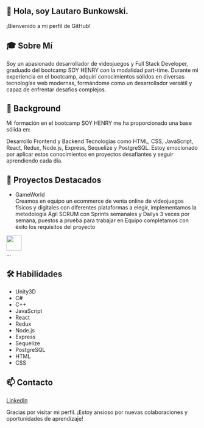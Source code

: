 ## 👋 Hola, soy Lautaro Bunkowski.
¡Bienvenido a mi perfil de GitHub!

## 🎓 Sobre Mí
Soy un apasionado desarrollador de videojuegos y Full Stack Developer, graduado del bootcamp SOY HENRY con la modalidad part-time. Durante mi experiencia en el bootcamp, adquirí conocimientos sólidos en diversas tecnologías web modernas, formándome como un desarrollador versátil y capaz de enfrentar desafíos complejos.

## 🚀 Background
Mi formación en el bootcamp SOY HENRY me ha proporcionado una base sólida en:

Desarrollo Frontend y Backend
Tecnologías como HTML, CSS, JavaScript, React, Redux, Node.js, Express, Sequelize y PostgreSQL.
Estoy emocionado por aplicar estos conocimientos en proyectos desafiantes y seguir aprendiendo cada día.

## 🌟 Proyectos Destacados

* GameWorld
  <br/>
Creamos en equipo un ecommerce de venta online de videojuegos físicos y digitales con diferentes plataformas a elegir, implementamos la metodología Ágil SCRUM con Sprints semanales y Dailys 3 veces por semana, puestos a prueba para trabajar en Equipo completamos con éxito los requisitos del proyecto

<a href="https://gameworldeccomerce.vercel.app/" target="blank"><img align="center" src="https://gameworldeccomerce.vercel.app/assets/logo-708f2337.png" style="object-fit: cover; width:40px; height:40px margin-right:10px;" /></a>
<br/>
...
## 🛠️ Habilidades

* Unity3D
* C#
* C++
* JavaScript
* React
* Redux
* Node.js
* Express
* Sequelize
* PostgreSQL
* HTML
* CSS

## 📫 Contacto

<a href="https://www.linkedin.com/in/vladimiresquivelandrade/" target="blank">LinkedIn</a>
<br/>

Gracias por visitar mi perfil. ¡Estoy ansioso por nuevas colaboraciones y oportunidades de aprendizaje!

<!--
**lautarobunkowski/lautarobunkowski** is a ✨ _special_ ✨ repository because its `README.md` (this file) appears on your GitHub profile.

Here are some ideas to get you started:

- 🔭 I’m currently working on ...
- 🌱 I’m currently learning ...
- 👯 I’m looking to collaborate on ...
- 🤔 I’m looking for help with ...
- 💬 Ask me about ...
- 📫 How to reach me: ...
- 😄 Pronouns: ...
- ⚡ Fun fact: ...
-->
